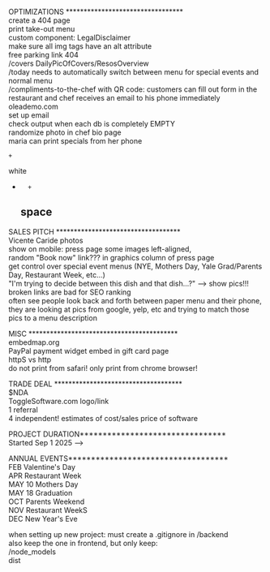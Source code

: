 OPTIMIZATIONS *********************************  
create a 404 page  
print take-out menu  
custom component: LegalDisclaimer  
make sure all img tags have an alt attribute  
free parking link 404  
/covers DailyPicOfCovers/ResosOverview  
/today needs to automatically switch between menu for special events and normal menu  
/compliments-to-the-chef with QR code: customers can fill out form in the restaurant and chef receives an email to his phone immediately  
oleademo.com  
set up email    
check output when each db is completely EMPTY  
randomize photo in chef bio page  
maria can print specials from her phone  
    
    +  
  white  
-       +  
  space  
    -  
  
SALES PITCH ***********************************  
Vicente Caride photos  
show on mobile: press page some images left-aligned,  
random "Book now" link??? in graphics column of press page    
get control over special event menus (NYE, Mothers Day, Yale Grad/Parents Day, Restaurant Week, etc...)  
"I'm trying to decide between this dish and that dish...?" --> show pics!!!  
broken links are bad for SEO ranking  
often see people look back and forth between paper menu and their phone, they are looking at pics 
from google, yelp, etc and trying to match those pics to a menu description  
  
   
MISC ******************************************  
embedmap.org  
PayPal payment widget embed in gift card page  
httpS vs http  
do not print from safari! only print from chrome browser!  
  
  
TRADE DEAL ************************************  
$NDA  
ToggleSoftware.com logo/link  
1 referral  
4 independent! estimates of cost/sales price of software  
  
  
PROJECT DURATION********************************  
Started Sep 1 2025 -->  
  
  
  
ANNUAL EVENTS***********************************  
FEB Valentine's Day  
APR Restaurant Week  
MAY 10 Mothers Day  
MAY 18 Graduation  
OCT Parents Weekend  
NOV Restaurant WeekS  
DEC New Year's Eve  
  
  
  
when setting up new project: must create a .gitignore in /backend  
also keep the one in frontend, but only keep:  
/node_models  
dist  



